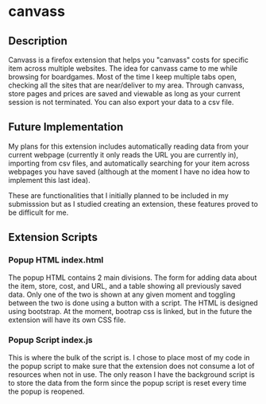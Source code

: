 # canvass

## Description

Canvass is a firefox extension that helps you "canvass" costs for specific item across multiple websites. The idea for canvass came to me while browsing for boardgames. Most of the time I keep multiple tabs open, checking all the sites that are near/deliver to my area. Through canvass, store pages and prices are saved and viewable as long as your current session is not terminated. You can also export your data to a csv file.

## Future Implementation

My plans for this extension includes automatically reading data from your current webpage (currently it only reads the URL you are currently in), importing from csv files, and automatically searching for your item across webpages you have saved (although at the moment I have no idea how to implement this last idea).

These are functionalities that I initially planned to be included in my submisssion but as I studied creating an extension, these features proved to be difficult for me.

## Extension Scripts

### Popup HTML index.html

The popup HTML contains 2 main divisions. The form for adding data about the item, store, cost, and URL, and a table showing all previously saved data. Only one of the two is shown at any given moment and toggling between the two is done using a button with a script. The HTML is designed using bootstrap. At the moment, bootrap css is linked, but in the future the extension will have its own CSS file. 

### Popup Script index.js

This is where the bulk of the script is. I chose to place most of my code in the popup script to make sure that the extension does not consume a lot of resources when not in use. The only reason I have the background script is to store the data from the form since the popup script is reset every time the popup is reopened. 
